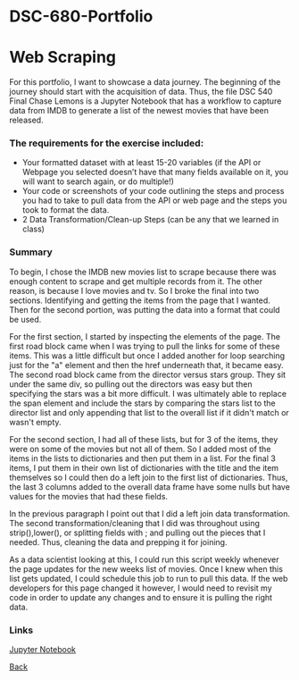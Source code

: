 # DSC-680-Portfolio 
# Web Scraping

For this portfolio, I want to showcase a data journey. The beginning of the journey should 
start with the acquisition of data. Thus, the file DSC 540 Final Chase Lemons is a Jupyter Notebook
that has a workflow to capture data from IMDB to generate a list of the newest movies that have been released.

### The requirements for the exercise included:
* Your formatted dataset with at least 15-20 variables (if the API or Webpage you selected doesn’t have that many fields available on it, you will want to search again, or do multiple!)
* Your code or screenshots of your code outlining the steps and process you had to take to pull data from the API or web page and the steps you took to format the data.
* 2 Data Transformation/Clean-up Steps (can be any that we learned in class)

### Summary
To begin, I chose the IMDB new movies list to scrape because there was enough content to scrape and get multiple records from it. The other reason, is because I love movies and tv. So I broke the final into two sections. Identifying and getting the items from the page that I wanted. Then for the second portion, was putting the data into a format that could be used.

For the first section, I started by inspecting the elements of the page. The first road block came when I was trying to pull the links for some of these items. This was a little difficult but once I added another for loop searching just for the "a" element and then the href underneath that, it became easy. The second road block came from the director versus stars group. They sit under the same div, so pulling out the directors was easy but then specifying the stars was a bit more difficult. I was ultimately able to replace the span element and include the stars by comparing the stars list to the director list and only appending that list to the overall list if it didn't match or wasn't empty.

For the second section, I had all of these lists, but for 3 of the items, they were on some of the movies but not all of them. So I added most of the items in the lists to dictionaries and then put them in a list. For the final 3 items, I put them in their own list of dictionaries with the title and the item themselves so I could then do a left join to the first list of dictionaries. Thus, the last 3 columns added to the overall data frame have some nulls but have values for the movies that had these fields.

In the previous paragraph I point out that I did a left join data transformation. The second transformation/cleaning that I did was throughout using strip(),lower(), or splitting fields with ; and pulling out the pieces that I needed. Thus, cleaning the data and prepping it for joining.

As a data scientist looking at this, I could run this script weekly whenever the page updates for the new weeks list of movies. Once I knew when this list gets updated, I could schedule this job to run to pull this data. If the web developers for this page changed it however, I would need to revisit my code in order to update any changes and to ensure it is pulling the right data.

### Links
[Jupyter Notebook](https://github.com/Lemonchasers/Lemonchasers.github.io/blob/master/IMDB%20Webscraper/DSC%20540%20Final%20Chase%20Lemons.ipynb)

[Back](/Lemonchasers.github.io/Index.md)
